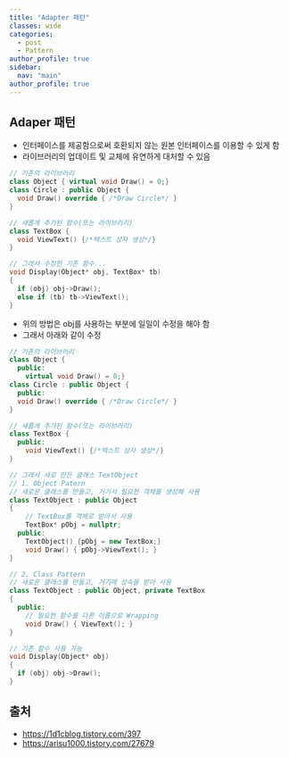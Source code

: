 ```yaml
---
title: "Adapter 패턴"
classes: wide
categories: 
  - post
  - Pattern
author_profile: true
sidebar:
  nav: "main"
author_profile: true
---
```


## Adaper 패턴
* 인터페이스를 제공함으로써 호환되지 않는 원본 인터페이스를 이용할 수 있게 함
* 라이브러리의 업데이트 및 교체에 유연하게 대처할 수 있음

```c++
// 기존의 라이브러리
class Object { virtual void Draw() = 0;}
class Circle : public Object {
  void Draw() override { /*Draw Circle*/ }
}

// 새롭게 추가된 함수(또는 라이브러리)
class TextBox {
  void ViewText() {/*텍스트 상자 생성*/}
}

// 그래서 수정한 기존 함수...
void Display(Object* obj, TextBox* tb)
{
  if (obj) obj->Draw();
  else if (tb) tb->ViewText();
}
```
* 위의 방법은 obj를 사용하는 부분에 일일이 수정을 해야 함
* 그래서 아래와 같이 수정

```c++
// 기존의 라이브러리
class Object { 
  public:
    virtual void Draw() = 0;}
class Circle : public Object {
  public:
  void Draw() override { /*Draw Circle*/ }
}

// 새롭게 추가된 함수(또는 라이브러리)
class TextBox {
  public:
    void ViewText() {/*텍스트 상자 생성*/}
}

// 그래서 새로 만든 클래스 TextObject
// 1. Object Patern
// 새로운 클래스를 만들고, 거기서 필요한 객체를 생성해 사용
class TextObject : public Object
{
    // TextBox를 객체로 받아서 사용
    TextBox* pObj = nullptr;
  public:
    TextObject() {pObj = new TextBox;}
    void Draw() { pObj->ViewText(); }
}

// 2. Class Pattern
// 새로운 클래스를 만들고, 거기에 상속을 받아 사용
class TextObject : public Object, private TextBox
{
  public:
    // 필요한 함수를 다른 이름으로 Wrapping
    void Draw() { ViewText(); }
}

// 기존 함수 사용 가능
void Display(Object* obj)
{
  if (obj) obj->Draw();
}
```

## 출처
* <https://1d1cblog.tistory.com/397>
* <https://arisu1000.tistory.com/27679>